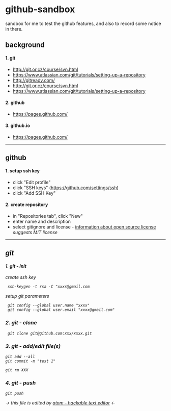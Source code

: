 github-sandbox
==============

sandbox for me to test the github features, and also to record some
notice in there.

## background
#### 1. git
* http://git.or.cz/course/svn.html
* https://www.atlassian.com/git/tutorials/setting-up-a-repository
* http://gitready.com/
* http://git.or.cz/course/svn.html
* https://www.atlassian.com/git/tutorials/setting-up-a-repository

#### 2. github
* https://pages.github.com/


#### 3. github.io
* https://pages.github.com/

-----------
## github

#### 1. setup ssh key
* click "Edit profile"
* click "SSH keys" (https://github.com/settings/ssh)
* click "Add SSH Key"

#### 2. create repository
* in "Repositories tab", click "New"
* enter name and description
* select gitignore and license - [information about  open source license ](http://choosealicense.com/)
    <i>suggests  MIT license<i>

------
## git

#### 1. git - init

create ssh key

     ssh-keygen -t rsa -C "xxxx@gmail.com

setup git parameters

     git config --global user.name "xxxx"
     git config --global user.email "xxxx@gmail.com"

### 2. git - clone

     git clone git@github.com:xxx/xxxx.git



### 3. git - add/edit file(s)

    git add --all
    git commit -m "test 1"

    git rm XXX

### 4. git - push  

    git push

-> _this file is edited by [atom - hackable text editor](https://atom.io)_  <-
